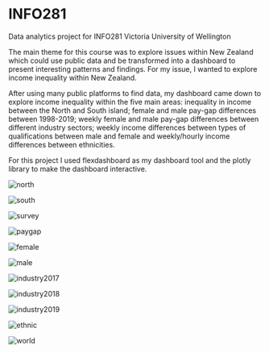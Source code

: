 # INFO281
Data analytics project for INFO281 Victoria University of Wellington

The main theme for this course was to explore issues within New Zealand which could use public data and be transformed into a dashboard to present interesting patterns and findings. For my issue, I wanted to explore income inequality within New Zealand. 

After using many public platforms to find data, my dashboard came down to explore income inequality within the five main areas: inequality in income between the North and South island; female and male pay-gap differences between 1998-2019; weekly female and male pay-gap differences between different industry sectors; weekly income differences between types of qualifications between male and female and weekly/hourly income differences between ethnicities.

For this project I used flexdashboard as my dashboard tool and the plotly library to make the dashboard interactive.

![north](https://user-images.githubusercontent.com/48772625/87614911-824e1100-c765-11ea-9947-f2593f534f53.png)

![south](https://user-images.githubusercontent.com/48772625/87614910-824e1100-c765-11ea-82b7-d7170d6bd3fd.png)

![survey](https://user-images.githubusercontent.com/48772625/87615176-3780c900-c766-11ea-9e44-0accc2c9cc41.png)

![paygap](https://user-images.githubusercontent.com/48772625/87614207-8416d500-c763-11ea-9960-906502e2d6b8.png)

![female](https://user-images.githubusercontent.com/48772625/87614920-8417d480-c765-11ea-82c1-57bd7273c6aa.png)

![male](https://user-images.githubusercontent.com/48772625/87615037-cc36f700-c765-11ea-8610-c305ba6d264e.png)

![industry2017](https://user-images.githubusercontent.com/48772625/87614919-8417d480-c765-11ea-8623-20c273355872.png)

![industry2018](https://user-images.githubusercontent.com/48772625/87614916-837f3e00-c765-11ea-920b-1415b884985d.png)

![industry2019](https://user-images.githubusercontent.com/48772625/87614912-82e6a780-c765-11ea-92d2-0a8abe6fd2d8.png)

![ethnic](https://user-images.githubusercontent.com/48772625/87614921-84b06b00-c765-11ea-84b4-e8b9955bc43e.png)

![world](https://user-images.githubusercontent.com/48772625/87614906-7eba8a00-c765-11ea-8b2f-d69966da2422.png)


